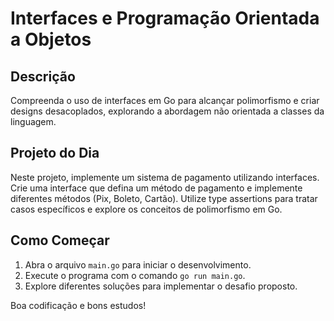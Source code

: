 # Interfaces e Programação Orientada a Objetos

## Descrição
Compreenda o uso de interfaces em Go para alcançar polimorfismo e criar designs desacoplados, explorando a abordagem não orientada a classes da linguagem.

## Projeto do Dia
Neste projeto, implemente um sistema de pagamento utilizando interfaces. Crie uma interface que defina um método de pagamento e implemente diferentes métodos (Pix, Boleto, Cartão). Utilize type assertions para tratar casos específicos e explore os conceitos de polimorfismo em Go.

## Como Começar
1. Abra o arquivo `main.go` para iniciar o desenvolvimento.
2. Execute o programa com o comando `go run main.go`.
3. Explore diferentes soluções para implementar o desafio proposto.

Boa codificação e bons estudos!

